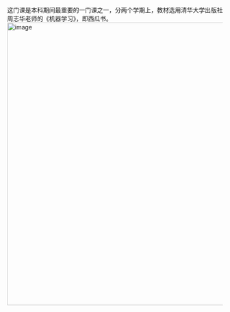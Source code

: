这门课是本科期间最重要的一门课之一，分两个学期上，教材选用清华大学出版社周志华老师的《机器学习》，即西瓜书。  
<img width="1784" height="661" alt="image" src="https://github.com/user-attachments/assets/9b6b5e77-49e8-4c62-98b8-550bb8ea1f07" />

